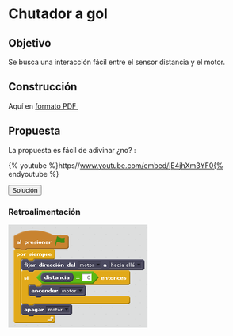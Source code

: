 
# Chutador a gol

## Objetivo

Se busca una interacción fácil entre el sensor distancia y el motor.

## Construcción

Aquí en [formato PDF ](http://ro-botica.com/pdf/WeDo/Goal%20Kicker.pdf)

## Propuesta

La propuesta es fácil de adivinar ¿no? :

{% youtube %}https//www.youtube.com/embed/jE4jhXm3YF0{% endyoutube %}
<script type="text/javascript">var feedback30_93text = "Solución";</script><input type="button" name="toggle-feedback-30_93" value="Solución" class="feedbackbutton" onclick="$exe.toggleFeedback(this,false);return false" />

### Retroalimentación

![](img/patada.png)

